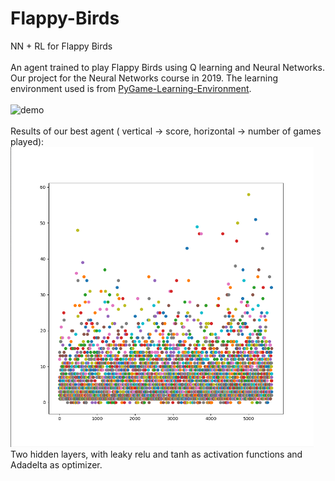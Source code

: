 # Flappy-Birds
NN + RL for Flappy Birds
</br>
</br>
An agent trained to play Flappy Birds using Q learning and Neural Networks. Our project for the Neural Networks course in 2019. 
The learning environment used is from [PyGame-Learning-Environment](https://pygame-learning-environment.readthedocs.io/en/latest/user/games/flappybird.html).
</br>
</br>
<img src="demo.gif" alt="demo" height="480"/>
</br>
</br>
Results of our best agent ( vertical -> score, horizontal -> number of games played):
</br>
<img src="demo.png" alt="demo" height="480"/>
</br>
Two hidden layers, with leaky relu and tanh as activation functions and Adadelta as optimizer.
